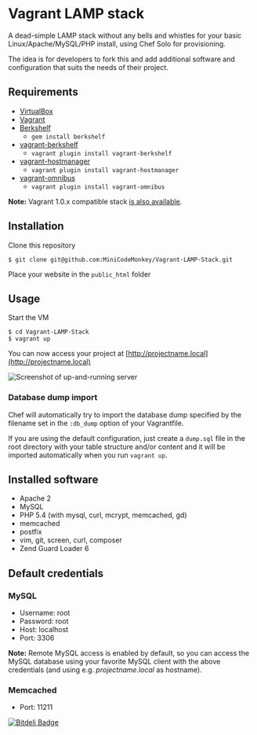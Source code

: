 # Vagrant LAMP stack
A dead-simple LAMP stack without any bells and whistles for your basic Linux/Apache/MySQL/PHP install, using Chef Solo for provisioning.

The idea is for developers to fork this and add additional software and configuration that suits the needs of their project.

## Requirements
* [VirtualBox](https://www.virtualbox.org)
* [Vagrant](http://vagrantup.com)
* [Berkshelf](http://berkshelf.com)
	* `gem install berkshelf`
* [vagrant-berkshelf](https://github.com/riotgames/vagrant-berkshelf)
	* `vagrant plugin install vagrant-berkshelf`
* [vagrant-hostmanager](https://github.com/smdahlen/vagrant-hostmanager)
	* `vagrant plugin install vagrant-hostmanager`
* [vagrant-omnibus](https://github.com/schisamo/vagrant-omnibus)
	* `vagrant plugin install vagrant-omnibus`

**Note:** Vagrant 1.0.x compatible stack [is also available](https://github.com/MiniCodeMonkey/Vagrant-LAMP-Stack/tree/Vagrant-1.0.x).

## Installation
Clone this repository

    $ git clone git@github.com:MiniCodeMonkey/Vagrant-LAMP-Stack.git

Place your website in the `public_html` folder

## Usage
Start the VM

	$ cd Vagrant-LAMP-Stack
	$ vagrant up

You can now access your project at [http://projectname.local](http://projectname.local)

![Screenshot of up-and-running server](http://i.imgur.com/TP1i9Zd.png)

### Database dump import
Chef will automatically try to import the database dump specified by the filename set in the `:db_dump` option of your Vagrantfile.

If you are using the default configuration, just create a `dump.sql` file in the root directory with your table structure and/or content and it will be imported automatically when you run `vagrant up`.

## Installed software
* Apache 2
* MySQL
* PHP 5.4 (with mysql, curl, mcrypt, memcached, gd)
* memcached
* postfix
* vim, git, screen, curl, composer
* Zend Guard Loader 6

## Default credentials
### MySQL
* Username: root
* Password: root
* Host: localhost
* Port: 3306

**Note:** Remote MySQL access is enabled by default, so you can access the MySQL database using your favorite MySQL client with the above credentials (and using e.g. *projectname.local* as hostname).

### Memcached
* Port: 11211


[![Bitdeli Badge](https://d2weczhvl823v0.cloudfront.net/MiniCodeMonkey/vagrant-lamp-stack/trend.png)](https://bitdeli.com/free "Bitdeli Badge")

